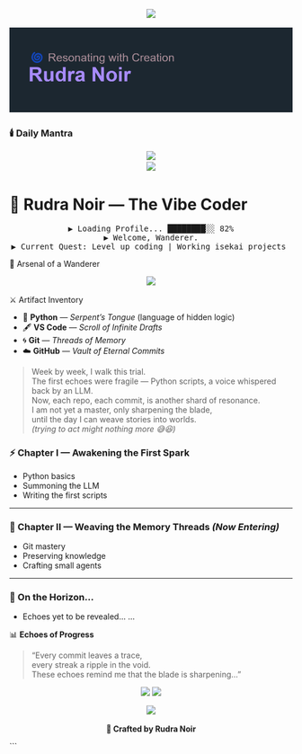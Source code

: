 <!-- Typing Banner (animated SVG) -->
<p align="center">
  <img src="https://readme-typing-svg.demolab.com?font=JetBrains+Mono&size=24&duration=3000&pause=800&color=8EF7E4&center=true&vCenter=true&width=800&lines=🌌+Rudra+Noir+—+The+Vibe+Coder;Weaving+Echoes+into+Worlds;Training+Arc+in+Progress..." />
</p>



![Header](https://github.com/rudranoir0-dot/rudranoir0-dot/blob/main/header.png)


### 🕯️ Daily Mantra
<p align="center">
  <img
    src="https://readme-typing-svg.demolab.com?font=JetBrains+Mono&weight=700&size=18&duration=3000&pause=700&color=38BDF8&background=00000000&center=true&vCenter=true&width=700&height=40&cursor=%E2%96%88&lines=%3E+Resonating...;%3E+Weaving+echoes+into+code...;%3E+Vibe+Coder+in+training..."
  />
  <br/>
  <img
    src="https://readme-typing-svg.demolab.com?font=JetBrains+Mono&weight=700&size=18&duration=3000&pause=700&color=A78BFA&background=00000000&center=true&vCenter=true&width=700&height=40&cursor=%E2%96%88&lines=%3E+Commit+today.;%3E+Ship+small%2C+ship+often.;%3E+Weave+worlds+from+silence."
  />
</p>


# 🌌 Rudra Noir — The Vibe Coder

<div align="center">
<pre>
▶ Loading Profile... ████████░░ 82%
▶ Welcome, Wanderer.
▶ Current Quest: Level up coding | Working isekai projects 
</pre>
</div>

🔧 Arsenal of a Wanderer
<p align="center"> <img src="https://skillicons.dev/icons?i=python,git,github,vscode&theme=dark" /> </p>

 ⚔️ Artifact Inventory
- 🐍 **Python** — *Serpent’s Tongue* (language of hidden logic)
- 🖋️ **VS Code** — *Scroll of Infinite Drafts*
- 🌀 **Git** — *Threads of Memory*
- ☁️ **GitHub** — *Vault of Eternal Commits*


> Week by week, I walk this trial.  
> The first echoes were fragile — Python scripts, a voice whispered back by an LLM.  
> Now, each repo, each commit, is another shard of resonance.  
> I am not yet a master, only sharpening the blade,  
> until the day I can weave stories into worlds.  
> *(trying to act might nothing more 😅😆)*
 

### ⚡ Chapter I — Awakening the First Spark  
- Python basics  
- Summoning the LLM  
- Writing the first scripts  

---

### 🔮 Chapter II — Weaving the Memory Threads *(Now Entering)*  
- Git mastery  
- Preserving knowledge  
- Crafting small agents  

---

### 🌌 On the Horizon…  
- Echoes yet to be revealed... 
…

📊 **Echoes of Progress**  

> “Every commit leaves a trace,  
> every streak a ripple in the void.  
> These echoes remind me that the blade is sharpening...”  

<p align="center">
  <img src="https://github-readme-stats.vercel.app/api?username=rudranoir0-dot&show_icons=true&theme=tokyonight&hide_border=false&rank_icon=github&border_radius=12" height="160"/>  
  <img src="https://github-readme-streak-stats.herokuapp.com?user=rudranoir0-dot&theme=tokyonight&hide_border=false&border_radius=12" height="160"/>  
</p>

<p align="center">
  <img src="https://github-readme-stats.vercel.app/api/top-langs?username=rudranoir0-dot&layout=compact&langs_count=8&theme=tokyonight&hide_border=false&border_radius=12" height="140"/>
</p>


<p align="center"><b>🖤 Crafted by Rudra Noir</b></p> ```

